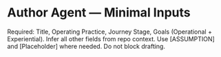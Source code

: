 # Author Agent — Minimal Inputs
Required: Title, Operating Practice, Journey Stage, Goals (Operational + Experiential).
Infer all other fields from repo context. Use [ASSUMPTION] and [Placeholder] where needed. Do not block drafting.